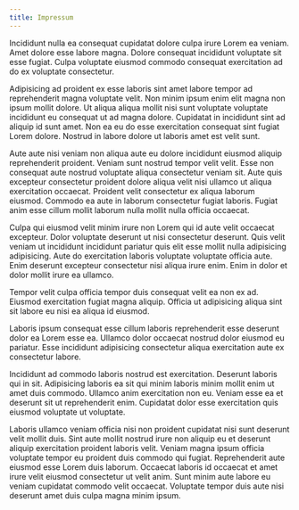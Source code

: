 ```yaml
---
title: Impressum
---
```


Incididunt nulla ea consequat cupidatat dolore culpa irure Lorem ea veniam. Amet dolore esse labore magna. Dolore consequat incididunt voluptate sit esse fugiat. Culpa voluptate eiusmod commodo consequat exercitation ad do ex voluptate consectetur.

Adipisicing ad proident ex esse laboris sint amet labore tempor ad reprehenderit magna voluptate velit. Non minim ipsum enim elit magna non ipsum mollit dolore. Ut aliqua aliqua mollit nisi sunt voluptate voluptate incididunt eu consequat ut ad magna dolore. Cupidatat in incididunt sint ad aliquip id sunt amet. Non ea eu do esse exercitation consequat sint fugiat Lorem dolore. Nostrud in labore dolore ut laboris amet est velit sunt.

Aute aute nisi veniam non aliqua aute eu dolore incididunt eiusmod aliquip reprehenderit proident. Veniam sunt nostrud tempor velit velit. Esse non consequat aute nostrud voluptate aliqua consectetur veniam sit. Aute quis excepteur consectetur proident dolore aliqua velit nisi ullamco ut aliqua exercitation occaecat. Proident velit consectetur ex aliqua laborum eiusmod. Commodo ea aute in laborum consectetur fugiat laboris. Fugiat anim esse cillum mollit laborum nulla mollit nulla officia occaecat.

Culpa qui eiusmod velit minim irure non Lorem qui id aute velit occaecat excepteur. Dolor voluptate deserunt ut nisi consectetur deserunt. Quis velit veniam ut incididunt incididunt pariatur quis elit esse mollit nulla adipisicing adipisicing. Aute do exercitation laboris voluptate voluptate officia aute. Enim deserunt excepteur consectetur nisi aliqua irure enim. Enim in dolor et dolor mollit irure ea ullamco.

Tempor velit culpa officia tempor duis consequat velit ea non ex ad. Eiusmod exercitation fugiat magna aliquip. Officia ut adipisicing aliqua sint sit labore eu nisi ea aliqua id eiusmod.

Laboris ipsum consequat esse cillum laboris reprehenderit esse deserunt dolor ea Lorem esse ea. Ullamco dolor occaecat nostrud dolor eiusmod eu pariatur. Esse incididunt adipisicing consectetur aliqua exercitation aute ex consectetur labore.

Incididunt ad commodo laboris nostrud est exercitation. Deserunt laboris qui in sit. Adipisicing laboris ea sit qui minim laboris minim mollit enim ut amet duis commodo. Ullamco anim exercitation non eu. Veniam esse ea et deserunt sit ut reprehenderit enim. Cupidatat dolor esse exercitation quis eiusmod voluptate ut voluptate.

Laboris ullamco veniam officia nisi non proident cupidatat nisi sunt deserunt velit mollit duis. Sint aute mollit nostrud irure non aliquip eu et deserunt aliquip exercitation proident laboris velit. Veniam magna ipsum officia voluptate tempor eu proident duis commodo qui fugiat. Reprehenderit aute eiusmod esse Lorem duis laborum. Occaecat laboris id occaecat et amet irure velit eiusmod consectetur ut velit anim. Sunt minim aute labore eu veniam cupidatat commodo velit occaecat. Voluptate tempor duis aute nisi deserunt amet duis culpa magna minim ipsum.